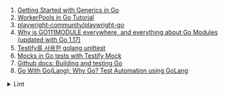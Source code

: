 1. [Getting Started with Generics in Go](https://youtu.be/kKu9HuOvaUY)
1. [WorkerPools in Go Tutorial](https://youtu.be/1iBj5qVyfQA)
1. [playwright-community/playwright-go](https://github.com/playwright-community/playwright-go)
1. [Why is GO111MODULE everywhere, and everything about Go Modules (updated with Go 1.17)](https://maelvls.dev/go111module-everywhere/)
1. [Testify를 사용한 golang unittest](https://velog.io/@jeonghyeon/Testify%EB%A5%BC-%EC%82%AC%EC%9A%A9%ED%95%9C-golang-unittest)
1. [Mocks in Go tests with Testify Mock](https://dev.to/salesforceeng/mocks-in-go-tests-with-testify-mock-6pd)
1. [Github docs: Building and testing Go](https://docs.github.com/en/actions/automating-builds-and-tests/building-and-testing-go)
1. [Go With Go(Lang): Why Go? Test Automation using GoLang](https://iryna-suprun.medium.com/go-with-golang-e863cf874e0e#:~:text=It%20is%20much%20faster%20than,to%20setup%20or%20install%20it)

<details>
<summary>Lint</summary>

1. [github: golangci - lint](https://github.com/golangci/golangci-lint)
1. [github: golangci - github actions](https://github.com/golangci/golangci-lint-action)

</details>
